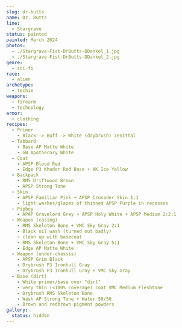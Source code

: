 ```yaml
---
slug: dr-butts
name: Dr. Butts
line:
  - Stargrave
status: painted
painted: March 2024
photos:
  - ./Stargrave-Fist-DrButts-DDankel_1.jpg
  - ./Stargrave-Fist-DrButts-DDankel_2.jpg
genre:
  - sci-fi
race:
  - alien
archetype:
  - techie
weapons:
  - firearm
  - technology
armor:
  - clothing
recipes:
  - Primer
    - Black -> Buff -> White (drybrush) zenithal
  - Tabbard
    - Base AP Matte White
    - GW Apothecary White
  - Coat
    - APSP Blood Red
    - Edge P3 Khador Red Base + AK Ice Yellow
  - Backpack
    - RMS Driftwood Brown
    - APSP Strong Tone
  - Skin
    - APSP Familiar Pink + APSP Crusader Skin 1:1
    - light washes/glazes of thinned APSP Purple in recesses
  - Pipboy
    - APAP Gravelord Grey + APSP Holy White + APSP Medium 2:2:1
  - Weapon (casing)
    - RMS Skeleton Bone + VMC Sky Gray 2:1
    - Black oil wash (turned out badly)
    - clean up with basecoat
    - RMS Skeleton Bone + VMC Sky Gray 5:1
    - Edge AP Matte White
  - Weapon (under-chassis)
    - APSP Grim Black
    - Drybrush P3 Ironhull Gray
    - Drybrush P3 Ironhull Gray + VMC Sky Gray
  - Base (dirt)
    - White primer/base over "dirt"
    - very thin (<100% coverage) coat VMC Medium Fleshtone
    - Drybrush RMS Skeleton Bone
    - Wash AP Strong Tone + Water 50/50
    - Brown and redbrown pigment powders
gallery:
  status: hidden
---
```

